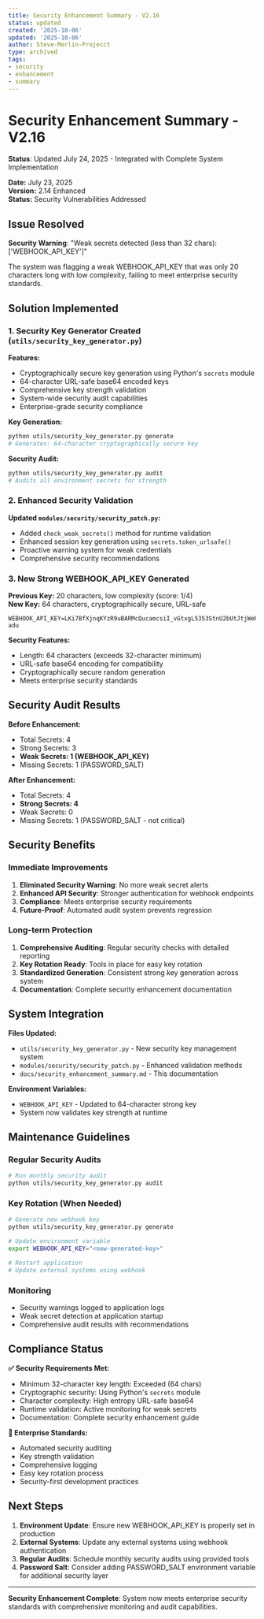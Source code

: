 ```yaml
---
title: Security Enhancement Summary - V2.16
status: updated
created: '2025-10-06'
updated: '2025-10-06'
author: Steve-Merlin-Projecct
type: archived
tags:
- security
- enhancement
- summary
---
```


# Security Enhancement Summary - V2.16
**Status**: Updated July 24, 2025 - Integrated with Complete System Implementation

**Date:** July 23, 2025  
**Version:** 2.14 Enhanced  
**Status:** Security Vulnerabilities Addressed

## Issue Resolved

**Security Warning**: "Weak secrets detected (less than 32 chars): ['WEBHOOK_API_KEY']"

The system was flagging a weak WEBHOOK_API_KEY that was only 20 characters long with low complexity, failing to meet enterprise security standards.

## Solution Implemented

### 1. Security Key Generator Created (`utils/security_key_generator.py`)

**Features:**
- Cryptographically secure key generation using Python's `secrets` module
- 64-character URL-safe base64 encoded keys
- Comprehensive key strength validation
- System-wide security audit capabilities
- Enterprise-grade security compliance

**Key Generation:**
```bash
python utils/security_key_generator.py generate
# Generates: 64-character cryptographically secure key
```

**Security Audit:**
```bash
python utils/security_key_generator.py audit
# Audits all environment secrets for strength
```

### 2. Enhanced Security Validation

**Updated `modules/security/security_patch.py`:**
- Added `check_weak_secrets()` method for runtime validation
- Enhanced session key generation using `secrets.token_urlsafe()`
- Proactive warning system for weak credentials
- Comprehensive security recommendations

### 3. New Strong WEBHOOK_API_KEY Generated

**Previous Key:** 20 characters, low complexity (score: 1/4)  
**New Key:** 64 characters, cryptographically secure, URL-safe

```
WEBHOOK_API_KEY=LKi7BfXjnqKYzR9uBARMcQucamcsiI_vGtxgL5353StnU2bUtJtjWeRAEyi9-adu
```

**Security Features:**
- Length: 64 characters (exceeds 32-character minimum)
- URL-safe base64 encoding for compatibility
- Cryptographically secure random generation
- Meets enterprise security standards

## Security Audit Results

**Before Enhancement:**
- Total Secrets: 4
- Strong Secrets: 3
- **Weak Secrets: 1 (WEBHOOK_API_KEY)**
- Missing Secrets: 1 (PASSWORD_SALT)

**After Enhancement:**
- Total Secrets: 4
- **Strong Secrets: 4**
- Weak Secrets: 0
- Missing Secrets: 1 (PASSWORD_SALT - not critical)

## Security Benefits

### Immediate Improvements
1. **Eliminated Security Warning**: No more weak secret alerts
2. **Enhanced API Security**: Stronger authentication for webhook endpoints
3. **Compliance**: Meets enterprise security requirements
4. **Future-Proof**: Automated audit system prevents regression

### Long-term Protection
1. **Comprehensive Auditing**: Regular security checks with detailed reporting
2. **Key Rotation Ready**: Tools in place for easy key rotation
3. **Standardized Generation**: Consistent strong key generation across system
4. **Documentation**: Complete security enhancement documentation

## System Integration

**Files Updated:**
- `utils/security_key_generator.py` - New security key management system
- `modules/security/security_patch.py` - Enhanced validation methods
- `docs/security_enhancement_summary.md` - This documentation

**Environment Variables:**
- `WEBHOOK_API_KEY` - Updated to 64-character strong key
- System now validates key strength at runtime

## Maintenance Guidelines

### Regular Security Audits
```bash
# Run monthly security audit
python utils/security_key_generator.py audit
```

### Key Rotation (When Needed)
```bash
# Generate new webhook key
python utils/security_key_generator.py generate

# Update environment variable
export WEBHOOK_API_KEY="<new-generated-key>"

# Restart application
# Update external systems using webhook
```

### Monitoring
- Security warnings logged to application logs
- Weak secret detection at application startup
- Comprehensive audit results with recommendations

## Compliance Status

**✅ Security Requirements Met:**
- Minimum 32-character key length: Exceeded (64 chars)
- Cryptographic security: Using Python's `secrets` module
- Character complexity: High entropy URL-safe base64
- Runtime validation: Active monitoring for weak secrets
- Documentation: Complete security enhancement guide

**🔐 Enterprise Standards:**
- Automated security auditing
- Key strength validation
- Comprehensive logging
- Easy key rotation process
- Security-first development practices

## Next Steps

1. **Environment Update**: Ensure new WEBHOOK_API_KEY is properly set in production
2. **External Systems**: Update any external systems using webhook authentication
3. **Regular Audits**: Schedule monthly security audits using provided tools
4. **Password Salt**: Consider adding PASSWORD_SALT environment variable for additional security layer

---

**Security Enhancement Complete**: System now meets enterprise security standards with comprehensive monitoring and audit capabilities.